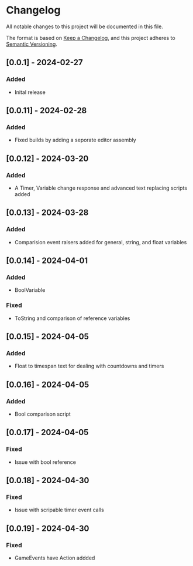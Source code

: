 # Changelog
All notable changes to this project will be documented in this file.

The format is based on [Keep a Changelog](https://keepachangelog.com/en/1.0.0/),
and this project adheres to [Semantic Versioning](https://semver.org/spec/v2.0.0.html).

## [0.0.1] - 2024-02-27
### Added
- Inital release

## [0.0.11] - 2024-02-28
### Added
- Fixed builds by adding a seporate editor assembly

## [0.0.12] - 2024-03-20
### Added
- A Timer, Variable change response and advanced text replacing scripts added

## [0.0.13] - 2024-03-28
### Added
- Comparision event raisers added for general, string, and float variables

## [0.0.14] - 2024-04-01
### Added
- BoolVariable
### Fixed
- ToString and comparison of reference variables

## [0.0.15] - 2024-04-05
### Added
- Float to timespan text for dealing with countdowns and timers

## [0.0.16] - 2024-04-05
### Added
- Bool comparison script

## [0.0.17] - 2024-04-05
### Fixed
- Issue with bool reference

## [0.0.18] - 2024-04-30
### Fixed
- Issue with scripable timer event calls

## [0.0.19] - 2024-04-30
### Fixed
- GameEvents have Action addded